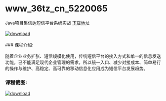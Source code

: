 # www_36tz_cn_5220065
Java项目集信达短信平台系统实战
[下载地址](http://www.36tz.cn/article/5220065 "下载地址")
<br/></br>[![download](http://36tz.cn/muke_img/2021_06_1-13-300x163.png "下载地址")](http://www.36tz.cn/article/5220065 "下载地址")
<br/></br>### 课程介绍:<br/></br>随着企业业务扩张、短信规模化使用，传统短信平台的接入方式和单一的信息发送功能，已不能满足现代企业管理的需求，所以统一入口、减少对接成本、简单易行的操作与维护、高稳定、高可靠的移动信息化应用成为短信平台发展趋势。

### 课程截图:
[![download](http://36tz.cn/muke_img/2021_06_2-10.png "下载地址")](http://www.36tz.cn/article/5220065 "下载地址")
